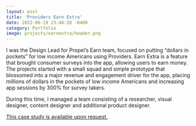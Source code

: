 ```yaml
---
layout: post
title: 'Providers Earn Extra'
date: 2022-06-19 23:40:28 -0400
category: Portfolio
image: projects/earnextra/header.png
---
```


I was the Design Lead for Propel’s Earn team, focused on putting “dollars in pockets” for low income Americans using Providers. Earn Extra is a feature that brought consumer surveys into the app, allowing users to earn money. The projects started with a small squad and simple prototype that blossomed into a major revenue and engagement driver for the app, placing millions of dollars in the pockets of low income Americans and increasing app sessions by 300% for survey takers.

During this time, I managed a team consisting of a researcher, visual designer, content designer and additional product designer.

[This case study is available upon request.](mailto:lkpttn@gmail.com?subject=Portfolio)
